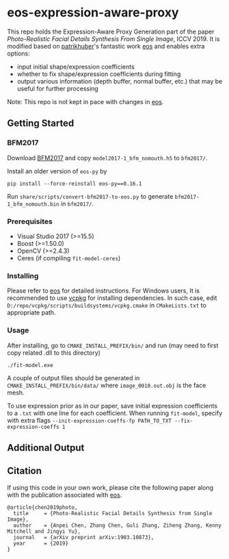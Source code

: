 # eos-expression-aware-proxy
This repo holds the Expression-Aware Proxy Generation part of the paper *Photo-Realistic Facial Details Synthesis From Single Image*, ICCV 2019. It is modified based on [patrikhuber](https://github.com/patrikhuber)'s fantastic work [eos](https://github.com/patrikhuber/eos) and enables extra options:

 - input initial shape/expression coefficients
 - whether to fix shape/expression coefficients during fitting
 - output various information (depth buffer, normal buffer, etc.) that may be useful for further processing

Note: This repo is not kept in pace with changes in [eos](https://github.com/patrikhuber/eos).

## Getting Started

### BFM2017
Download [BFM2017](https://faces.dmi.unibas.ch/bfm/bfm2017.html) and copy `model2017-1_bfm_nomouth.h5` to `bfm2017/`.

Install an older version of `eos-py` by
```
pip install --force-reinstall eos-py==0.16.1
```

Run `share/scripts/convert-bfm2017-to-eos.py` to generate `bfm2017-1_bfm_nomouth.bin` in `bfm2017/`.

### Prerequisites

 - Visual Studio 2017 (>=15.5)
 - Boost (>=1.50.0)
 - OpenCV (>=2.4.3)
 - Ceres (if compiling `fit-model-ceres`)

### Installing
Please refer to [eos](https://github.com/patrikhuber/eos) for detailed instructions. For Windows users, It is recommended to use [vcpkg](https://github.com/Microsoft/vcpkg/) for installing dependencies. In such case, edit `D:/repo/vcpkg/scripts/buildsystems/vcpkg.cmake` in `CMakeLists.txt` to appropriate path.

### Usage
After installing, go to `CMAKE_INSTALL_PREFIX/bin/`  and run (may need to first copy related .dll to this directory)
```
./fit-model.exe
```
A couple of output files should be generated in `CMAKE_INSTALL_PREFIX/bin/data/` where `image_0010.out.obj` is the face mesh.

To use expression prior as in our paper, save initial expression coefficients to a `.txt` with one line for each coefficient. When running `fit-model`, specify with extra flags
`--init-expression-coeffs-fp PATH_TO_TXT --fix-expression-coeffs 1`

## Additional Output


## Citation
If using this code in your own work, please cite the following paper along with the publication associated with [eos](https://github.com/patrikhuber/eos).
```
@article{chen2019photo,
  title     = {Photo-Realistic Facial Details Synthesis from Single Image},
  author    = {Anpei Chen, Zhang Chen, Guli Zhang, Ziheng Zhang, Kenny Mitchell and Jingyi Yu},
  journal   = {arXiv preprint arXiv:1903.10873},
  year      = {2019}
}
```

